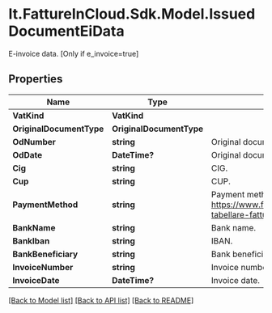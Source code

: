 # It.FattureInCloud.Sdk.Model.IssuedDocumentEiData
E-invoice data. [Only if e_invoice=true]

## Properties

Name | Type | Description | Notes
------------ | ------------- | ------------- | -------------
**VatKind** | **VatKind** |  | [optional] 
**OriginalDocumentType** | **OriginalDocumentType** |  | [optional] 
**OdNumber** | **string** | Original document number. | [optional] 
**OdDate** | **DateTime?** | Original document date. | [optional] 
**Cig** | **string** | CIG. | [optional] 
**Cup** | **string** | CUP. | [optional] 
**PaymentMethod** | **string** | Payment method (see https://www.fatturapa.gov.it/export/documenti/fatturapa/v1.2.1/Rappresentazione-tabellare-fattura-ordinaria.pdf for the accepted values of ModalitaPagamento). | [optional] 
**BankName** | **string** | Bank name. | [optional] 
**BankIban** | **string** | IBAN. | [optional] 
**BankBeneficiary** | **string** | Bank beneficiary. | [optional] 
**InvoiceNumber** | **string** | Invoice number. | [optional] 
**InvoiceDate** | **DateTime?** | Invoice date. | [optional] 

[[Back to Model list]](../README.md#documentation-for-models) [[Back to API list]](../README.md#documentation-for-api-endpoints) [[Back to README]](../README.md)

